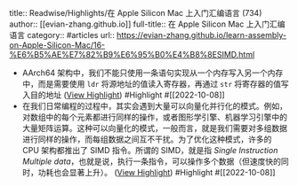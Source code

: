 title:: Readwise/Highlights/在 Apple Silicon Mac 上入门汇编语言 (734)
author:: [[evian-zhang.github.io]]
full-title:: 在 Apple Silicon Mac 上入门汇编语言
category:: #articles
url:: https://evian-zhang.github.io/learn-assembly-on-Apple-Silicon-Mac/16-%E6%B5%AE%E7%82%B9%E6%95%B0%E4%B8%8ESIMD.html

- AArch64 架构中，我们不能只使用一条语句实现从一个内存写入另一个内存中，而是需要使用 `ldr` 将源地址的值读入寄存器，再通过 `str` 将寄存器的值写入目的地址 ([View Highlight](https://read.readwise.io/read/01geve60rqh39wv850zq3607m9)) #Highlight #[[2022-10-08]]
- 在我们日常编程的过程中，其实会遇到大量可以向量化并行化的模式。例如，对数组中的每个元素都进行同样的操作，或者图形学引擎、机器学习引擎中的大量矩阵运算。这种可以向量化的模式，一般而言，就是我们需要对多组数据进行同样的操作，而每组数据之间互不干扰。为了优化这种模式，许多的 CPU 架构都推出了 SIMD 指令。所谓的 SIMD，就是指 *Single Instruction Multiple data*，也就是说，执行一条指令，可以操作多个数据（但速度快的同时，功耗也会显著上升）。 ([View Highlight](https://read.readwise.io/read/01geve7t1ghz963c74cgg76zmt)) #Highlight #[[2022-10-08]]